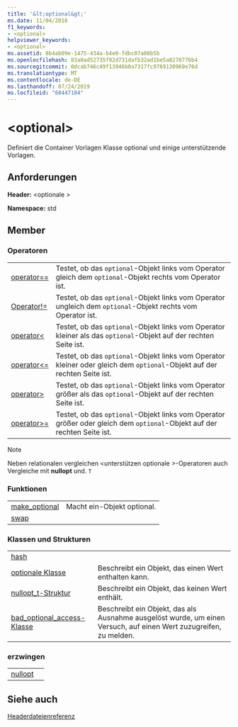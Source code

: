 ```yaml
---
title: '&lt;optional&gt;'
ms.date: 11/04/2016
f1_keywords:
- <optional>
helpviewer_keywords:
- <optional>
ms.assetid: 8b4ab09e-1475-434a-b4e0-fdbc07a08b5b
ms.openlocfilehash: 83a0ad52735f92d731dafb32ad1be5a8278776b4
ms.sourcegitcommit: 0dcab746c49f13946b0a7317fc9769130969e76d
ms.translationtype: MT
ms.contentlocale: de-DE
ms.lasthandoff: 07/24/2019
ms.locfileid: "68447184"
---
```

# <a name="ltoptionalgt"></a>&lt;optional&gt;

Definiert die Container Vorlagen Klasse optional und einige unterstützende Vorlagen.

## <a name="requirements"></a>Anforderungen

**Header:** \<optionale >

**Namespace:** std

## <a name="members"></a>Member

### <a name="operators"></a>Operatoren

|||
|-|-|
|[operator==](../standard-library/optional-operators.md#op_eq_eq)|Testet, ob das `optional`-Objekt links vom Operator gleich dem `optional`-Objekt rechts vom Operator ist.|
|[Operator!=](../standard-library/optional-operators.md#op_neq)|Testet, ob das `optional`-Objekt links vom Operator ungleich dem `optional`-Objekt rechts vom Operator ist.|
|[operator<](../standard-library/optional-operators.md#op_lt)|Testet, ob das `optional`-Objekt links vom Operator kleiner als das `optional`-Objekt auf der rechten Seite ist.|
|[operator<=](../standard-library/optional-operators.md#op_lt_eq)|Testet, ob das `optional`-Objekt links vom Operator kleiner oder gleich dem `optional`-Objekt auf der rechten Seite ist.|
|[operator>](../standard-library/optional-operators.md#op_gt)|Testet, ob das `optional`-Objekt links vom Operator größer als das `optional`-Objekt auf der rechten Seite ist.|
|[operator>=](../standard-library/optional-operators.md#op_lt_eq)|Testet, ob das `optional`-Objekt links vom Operator größer oder gleich dem `optional`-Objekt auf der rechten Seite ist.|

> [!NOTE]
> Neben relationalen vergleichen \<unterstützen optionale >-Operatoren auch Vergleiche mit **nullopt** und. `T`

### <a name="functions"></a>Funktionen

|||
|-|-|
|[make_optional](../standard-library/optional-functions.md#make_optional)|Macht ein-Objekt optional.|
|[swap](../standard-library/optional-functions.md#swap)||

### <a name="classes-and-structs"></a>Klassen und Strukturen

|||
|-|-|
|[hash]()||
|[optionale Klasse](../standard-library/optional-class.md)|Beschreibt ein Objekt, das einen Wert enthalten kann.|
|[nullopt_t-Struktur](../standard-library/nullopt-t-structure.md)|Beschreibt ein Objekt, das keinen Wert enthält.|
|[bad_optional_access-Klasse](../standard-library/bad-optional-access-class.md)|Beschreibt ein Objekt, das als Ausnahme ausgelöst wurde, um einen Versuch, auf einen Wert zuzugreifen, zu melden.|

### <a name="objects"></a>erzwingen

|||
|-|-|
|[nullopt](../standard-library/optional-functions.md#nullopt)||

## <a name="see-also"></a>Siehe auch

[Headerdateienreferenz](../standard-library/cpp-standard-library-header-files.md)
